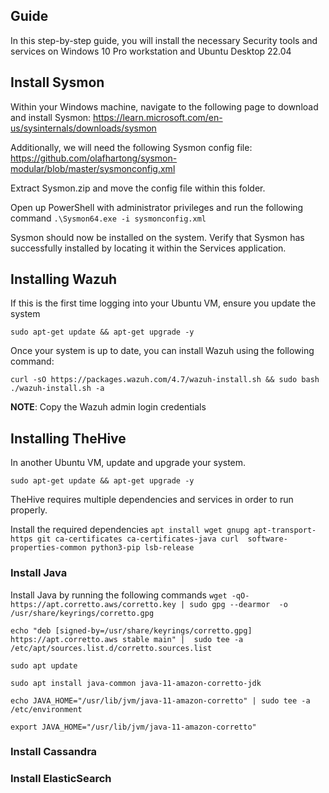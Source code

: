 ## Guide
In this step-by-step guide, you will install the necessary Security tools and services on Windows 10 Pro workstation and Ubuntu Desktop 22.04 
## Install Sysmon
Within your Windows machine, navigate to the following page to download and install Sysmon:
https://learn.microsoft.com/en-us/sysinternals/downloads/sysmon

Additionally, we will need the following Sysmon config file:
https://github.com/olafhartong/sysmon-modular/blob/master/sysmonconfig.xml

Extract Sysmon.zip and move the config file within this folder. 

Open up PowerShell with administrator privileges and run the following command
```.\Sysmon64.exe -i sysmonconfig.xml```

Sysmon should now be installed on the system. Verify that Sysmon has successfully installed  by locating it within the Services application.
## Installing Wazuh
If this is the first time logging into your Ubuntu VM, ensure you update the system

```sudo apt-get update && apt-get upgrade -y``` 

Once your system is up to date, you can install Wazuh using the following command: 

```curl -sO https://packages.wazuh.com/4.7/wazuh-install.sh && sudo bash ./wazuh-install.sh -a```

**NOTE**: Copy the Wazuh admin login credentials
## Installing TheHive
In another Ubuntu VM, update and upgrade your system.

```sudo apt-get update && apt-get upgrade -y```

TheHive requires multiple dependencies and services in order to run properly.

Install the required dependencies
```apt install wget gnupg apt-transport-https git ca-certificates ca-certificates-java curl  software-properties-common python3-pip lsb-release```

### Install Java
Install Java by running the following commands
```wget -qO- https://apt.corretto.aws/corretto.key | sudo gpg --dearmor  -o /usr/share/keyrings/corretto.gpg```

```echo "deb [signed-by=/usr/share/keyrings/corretto.gpg] https://apt.corretto.aws stable main" |  sudo tee -a /etc/apt/sources.list.d/corretto.sources.list```

```sudo apt update```

```sudo apt install java-common java-11-amazon-corretto-jdk```

```echo JAVA_HOME="/usr/lib/jvm/java-11-amazon-corretto" | sudo tee -a /etc/environment``` 

```export JAVA_HOME="/usr/lib/jvm/java-11-amazon-corretto"```

### Install Cassandra

### Install ElasticSearch
